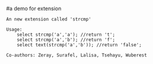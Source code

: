 #a demo for extension

    An new extension called 'strcmp'

    Usage:
        select strcmp('a','a'); //return 't';
        select strcmp('a','b'); //return 'f';
        select text(strcmp('a','b')); //return 'false';

    Co-authors: Zeray, Surafel, Lalisa, Tsehayu, Wuberest
